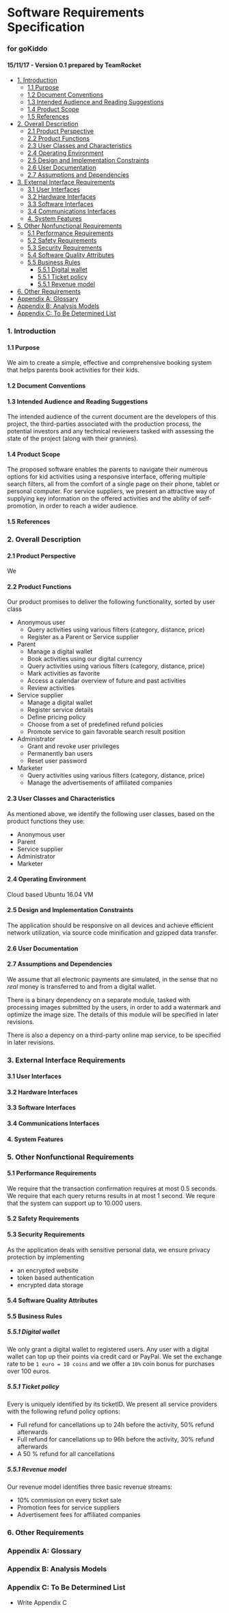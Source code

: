 # Software Requirements Specification

### for **goKiddo**

#### 15/11/17 - Version 0.1 prepared by **TeamRocket**

- [1. Introduction](#1-introduction)
  * [1.1 Purpose](#11-purpose)
  * [1.2 Document Conventions](#12-document-conventions)
  * [1.3 Intended Audience and Reading Suggestions](#13-intended-audience-and-reading-suggestions)
  * [1.4    Product Scope](#14----product-scope)
  * [1.5    References](#15----references)
- [2.  Overall Description](#2--overall-description)
  * [2.1    Product Perspective](#21----product-perspective)
  * [2.2    Product Functions](#22----product-functions)
  * [2.3    User Classes and Characteristics](#23----user-classes-and-characteristics)
  * [2.4    Operating Environment](#24----operating-environment)
  * [2.5    Design and Implementation Constraints](#25----design-and-implementation-constraints)
  * [2.6    User Documentation](#26----user-documentation)
  * [2.7    Assumptions and Dependencies](#27----assumptions-and-dependencies)
- [3.  External Interface Requirements](#3--external-interface-requirements)
  * [3.1    User Interfaces](#31----user-interfaces)
  * [3.2    Hardware Interfaces](#32----hardware-interfaces)
  * [3.3    Software Interfaces](#33----software-interfaces)
  * [3.4    Communications Interfaces](#34----communications-interfaces)
  * [4.     System Features](#4-----system-features)
- [5.  Other Nonfunctional Requirements](#5--other-nonfunctional-requirements)
  * [5.1     Performance Requirements](#51-----performance-requirements)
  * [5.2    Safety Requirements](#52----safety-requirements)
  * [5.3    Security Requirements](#53----security-requirements)
  * [5.4    Software Quality Attributes](#54----software-quality-attributes)
  * [5.5    Business Rules](#55----business-rules)
    + [5.5.1 Digital wallet](#551-digital-wallet)
    + [5.5.1 Ticket policy](#551-ticket-policy)
    + [5.5.1 Revenue model](#551-revenue-model)
- [6.  Other Requirements](#6--other-requirements)
- [Appendix A: Glossary](#appendix-a--glossary)
- [Appendix B: Analysis Models](#appendix-b--analysis-models)
- [Appendix C: To Be Determined List](#appendix-c--to-be-determined-list)

### 1. Introduction

#### 1.1 Purpose
We aim to create a simple, effective and comprehensive booking system that helps parents book activities for their kids.

#### 1.2 Document Conventions

#### 1.3 Intended Audience and Reading Suggestions
The intended audience of the current document are the developers of this project, the third-parties associated with the production process, the potential investors and any technical reviewers tasked with assessing the state of the project (along with their grannies).

#### 1.4 	Product Scope
The proposed software enables the parents to navigate their numerous options for kid activities using a responsive interface, offering multiple search filters, all from the comfort of a single page on their phone, tablet or personal computer. For service suppliers, we present an attractive way of supplying key information on the offered activities and the ability of self-promotion, in order to reach a wider audience.

#### 1.5 	References

### 2. 	Overall Description

#### 2.1 	Product Perspective
We

#### 2.2 	Product Functions
Our product promises to deliver the following functionality, sorted by user class

- Anonymous user
    - Query activities using various filters (category, distance, price)
    - Register as a Parent or Service supplier
- Parent
    - Manage a digital wallet
    - Book activities using our digital currency
    - Query activities using various filters (category, distance, price)
    - Mark activities as favorite
    - Access a calendar overview of future and past activities
    - Review activities
- Service supplier
    - Manage a digital wallet
    - Register service details
    - Define pricing policy
    - Choose from a set of predefined refund policies
    - Promote service to gain favorable search result position
- Administrator
    - Grant and revoke user privileges
    - Permanently ban users
    - Reset user password
- Marketer
    - Query activities using various filters (category, distance, price)
    - Manage the advertisements of affiliated companies


#### 2.3 	User Classes and Characteristics
As mentioned above, we identify the following user classes, based on the product functions they use:

- Anonymous user
- Parent
- Service supplier
- Administrator
- Marketer

#### 2.4 	Operating Environment
Cloud based Ubuntu 16.04 VM

#### 2.5 	Design and Implementation Constraints
The application should be responsive on all devices and achieve efficient network utilization, via source code minification and gzipped data transfer.

#### 2.6 	User Documentation

#### 2.7 	Assumptions and Dependencies
We assume that all electronic payments are simulated, in the sense that no *real* money is transferred to and from a digital wallet.

There is a binary dependency on a separate module, tasked with processing images submitted by the users, in order to add a watermark and optimize the image size. The details of this module will be specified in later revisions.

There is also a depency on a third-party online map service, to be specified in later revisions.

### 3. 	External Interface Requirements

#### 3.1 	User Interfaces

#### 3.2 	Hardware Interfaces

#### 3.3 	Software Interfaces

#### 3.4 	Communications Interfaces

#### 4. 	System Features

### 5. 	Other Nonfunctional Requirements

#### 5.1     Performance Requirements
We require that the transaction confirmation requires at most 0.5 seconds.
We require that each query returns results in at most 1 second.
We requre that the system can support up to 10.000 users.


#### 5.2 	Safety Requirements

#### 5.3 	Security Requirements
As the application deals with sensitive personal data, we ensure privacy protection by implementing
- an encrypted website
- token based authentication
- encrypted data storage

#### 5.4 	Software Quality Attributes

#### 5.5 	Business Rules
##### 5.5.1 Digital wallet
We only grant a digital wallet to registered users. Any user with a digital wallet can top up their points via credit card or PayPal. We set the exchange rate to be `1 euro = 10 coins` and we offer a `10%` coin bonus for purchases over 100 euros.

##### 5.5.1 Ticket policy
Every is uniquely identified by its ticketID. We present all service providers with the following refund policy options:

- Full refund for cancellations up to 24h before the activity, 50% refund afterwards
- Full refund for cancellations up to 96h before the activity, 30% refund afterwards
- A 50 % refund for all cancellations

##### 5.5.1 Revenue model
Our revenue model identifies three basic revenue streams:
- 10% commission on every ticket sale
- Promotion fees for service suppliers
- Advertisement fees for affiliated companies

### 6. 	Other Requirements

### Appendix A: Glossary

### Appendix B: Analysis Models

### Appendix C: To Be Determined List
- Write Appendix C
